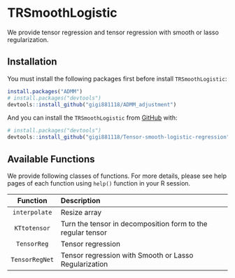 
<!-- README.md is generated from README.Rmd. Please edit that file -->

# TRSmoothLogistic

We provide tensor regression and tensor regression with smooth or lasso
regularization.

## Installation

You must install the following packages first before install
`TRSmoothLogistic`:

``` r
install.packages("ADMM")
# install.packages("devtools")
devtools::install_github("gigi881118/ADMM_adjustment")
```

And you can install the `TRSmoothLogistic` from
[GitHub](https://github.com/) with:

``` r
# install.packages("devtools")
devtools::install_github("gigi881118/Tensor-smooth-logistic-regression")
```

## Available Functions

We provide following classes of functions. For more details, please see
help pages of each function using `help()` function in your R session.

|    Function    | Description                                                 |
|:--------------:|:------------------------------------------------------------|
| `interpolate`  | Resize array                                                |
|  `KTtotensor`  | Turn the tensor in decomposition form to the regular tensor |
|  `TensorReg`   | Tensor regression                                           |
| `TensorRegNet` | Tensor regression with Smooth or Lasso Regularization       |

